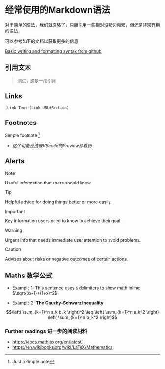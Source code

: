 # 经常使用的Markdown语法

对于简单的语法，我们就忽略了，只胆引用一些相对没那边频繁，但还是非常有用的语法

可以参考如下的文档以获取更多的信息

[Basic writing and formatting syntax from github](https://docs.github.com/en/get-started/writing-on-github/getting-started-with-writing-and-formatting-on-github/basic-writing-and-formatting-syntax)

## 引用文本

> 测试，这是一段引用

## Links

`[Link Text](Link URL#Section)`

## Footnotes

Simple footnote [^1]
[^1]: Just a simple note

* *这个可能没法被VScode的Preview给看到*

## Alerts

> [!NOTE]
> Useful information that users should know

> [!TIP]
> Helpful advice for doing things better or more easily.

> [!IMPORTANT]
> Key information users need to know to achieve their goal.

> [!WARNING]
> Urgent info that needs immediate user attention to avoid problems.

> [!CAUTION]
> Advises about risks or negative outcomes of certain actions.

## Maths 数学公式

* Example 1: This sentence uses `$` delimiters to show math inline:  $\sqrt{3x-1}+(1+x)^2$

* Example 2: **The Cauchy-Schwarz Inequality**


$$\left( \sum_{k=1}^n a_k b_k \right)^2 \leq \left( \sum_{k=1}^n a_k^2 \right) \left( \sum_{k=1}^n b_k^2 \right)$$

### Further readings 进一步的阅读材料

* https://docs.mathjax.org/en/latest/
* https://en.wikibooks.org/wiki/LaTeX/Mathematics
